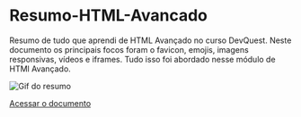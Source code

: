 # Resumo-HTML-Avancado
Resumo de tudo que aprendi de HTML Avançado no curso DevQuest. Neste documento os principais focos foram o favicon, emojis, imagens responsivas, vídeos e iframes. 
Tudo isso foi abordado nesse módulo de HTMl Avançado. 

<img src="resumo.gif" alt="Gif do resumo">

<a href="https://ericrdgs.github.io/Resumo-HTML-Avancado/">Acessar o documento</a>

